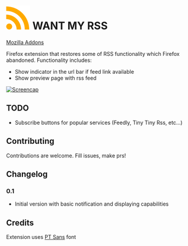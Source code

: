 # ![icon](ext/icon-color.svg) WANT MY RSS

[Mozilla Addons](https://addons.mozilla.org/en-US/firefox/addon/want-my-rss/)

Firefox extension that restores some of RSS functionality which Firefox abandoned. Functionality includes:

* Show indicator in the url bar if feed link available
* Show preview page with rss feed

[![Screencap](https://img.youtube.com/vi/d3tP7JFOLqc/0.jpg)](https://youtu.be/d3tP7JFOLqc)

## TODO

* Subscribe buttons for popular services (Feedly, Tiny Tiny Rss, etc...)

## Contributing
Contributions are welcome. Fill issues, make prs!

## Changelog

### 0.1

* Initial version with basic notification and displaying capabilities

## Credits
Extension uses [PT Sans](https://company.paratype.com/pt-sans-pt-serif) font